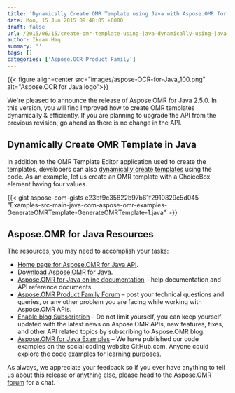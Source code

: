 ```yaml
---
title: 'Dynamically Create OMR Template using Java with Aspose.OMR for Java'
date: Mon, 15 Jun 2015 09:48:05 +0000
draft: false
url: /2015/06/15/create-omr-template-using-java-dynamically-using-java-omr-library/
author: Ikram Haq
summary: ''
tags: []
categories: ['Aspose.OCR Product Family']
---
```




{{< figure align=center src="images/aspose-OCR-for-Java_100.png" alt="Aspose.OCR for Java logo">}}


We're pleased to announce the release of Aspose.OMR for Java 2.5.0. In this version, you will find Improved how to create OMR templates dynamically & efficiently. If you are planning to upgrade the API from the previous revision, go ahead as there is no change in the API.

## Dynamically Create OMR Template in Java

In addition to the OMR Template Editor application used to create the templates, developers can also [dynamically create templates][1] using the code. As an example, let us create an OMR template with a ChoiceBox element having four values.

{{< gist aspose-com-gists e23bf9c35822b97b61f2910829c5d045 "Examples-src-main-java-com-aspose-omr-examples-GenerateOMRTemplate-GenerateOMRTemplate-1.java" >}}

## Aspose.OMR for Java Resources

The resources, you may need to accomplish your tasks:

*   [Home page for Aspose.OMR for Java API][2].
*   [Download Aspose.OMR for Java][3].
*   [Aspose.OMR for Java online documentation][4] – help documentation and API reference documents.
*   [Aspose.OMR Product Family Forum][5] – post your technical questions and queries, or any other problem you are facing while working with Aspose.OMR APIs.
*   [Enable blog Subscription][6] – Do not limit yourself, you can keep yourself updated with the latest news on Aspose.OMR APIs, new features, fixes, and other API related topics by subscribing to Aspose.OMR blog.
*   [Aspose.OMR for Java Examples][7] – We have published our code examples on the social coding website GitHub.com. Anyone could explore the code examples for learning purposes.

As always, we appreciate your feedback so if you ever have anything to tell us about this release or anything else, please head to the [Aspose.OMR forum][8] for a chat.




[1]: https://docs.aspose.com/display/omrjava/Create+OMR+Template
[2]: https://www.aspose.com/products/omr/java
[3]: https://downloads.aspose.com/omr/java
[4]: https://docs.aspose.com/display/OMRJAVA/Home
[5]: http://forum.aspose.com
[6]: https://blog.aspose.com/category/aspose-products/aspose-ocr-product-family/
[7]: https://github.com/aspose-ocr/Aspose.OCR-for-Java
[8]: http://forum.aspose.com




